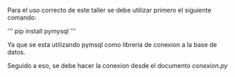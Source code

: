 Para el uso correcto de este taller se debe utilizar primero el siguiente comando:

'''
pip install pymysql
'''
  
Ya que se esta utilizando pymsql como libreria de conexion a la base de datos.
  
Seguido a eso, se debe hacer la conexion desde el documento *conexion.py* 
